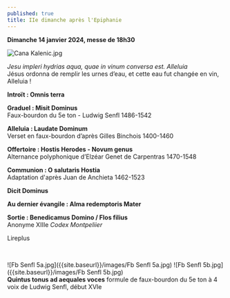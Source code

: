```yaml
---
published: true
title: IIe dimanche après l'Epiphanie
---
```

**Dimanche 14 janvier 2024, messe de 18h30**  

![Cana Kalenic.jpg]({{site.baseurl}}/images/Cana%20Kalenic.jpg)

*Jesu impleri hydrias aqua, quae in vinum conversa est. Alleluia*  
Jésus ordonna de remplir les urnes d’eau, et cette eau fut changée en vin, Alleluia !

**Introït : Omnis terra**

**Graduel : Misit Dominus**  
Faux-bourdon du 5e ton - Ludwig Senfl 1486-1542

**Alleluia : Laudate Dominum**  
Verset en faux-bourdon d’après Gilles Binchois 1400-1460

**Offertoire : Hostis Herodes - Novum genus**  
Alternance polyphonique d’Elzéar Genet de Carpentras 1470-1548

**Communion : O salutaris Hostia**  
Adaptation d'après Juan de Anchieta 1462-1523

**Dicit Dominus**

**Au dernier évangile : Alma redemptoris Mater**

**Sortie : Benedicamus Domino / Flos filius**  
Anonyme XIIIe *Codex Montpeliier*

Lireplus

&nbsp;

![Fb Senfl 5a.jpg]({{site.baseurl}}/images/Fb Senfl 5a.jpg)
![Fb Senfl 5b.jpg]({{site.baseurl}}/images/Fb Senfl 5b.jpg)  
**Quintus tonus ad aequales voces** formule de faux-bourdon du 5e ton à 4 voix de Ludwig Senfl, début XVIe